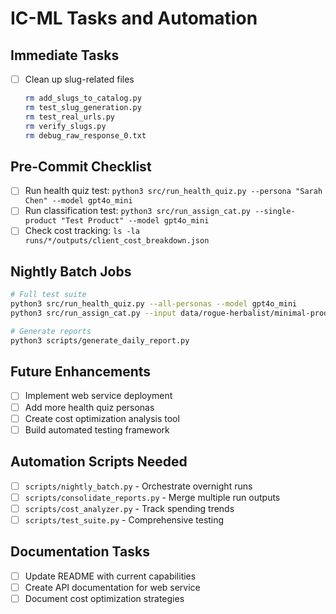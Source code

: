 # IC-ML Tasks and Automation

## Immediate Tasks
- [ ] Clean up slug-related files
  ```bash
  rm add_slugs_to_catalog.py
  rm test_slug_generation.py
  rm test_real_urls.py
  rm verify_slugs.py
  rm debug_raw_response_0.txt
  ```

## Pre-Commit Checklist
- [ ] Run health quiz test: `python3 src/run_health_quiz.py --persona "Sarah Chen" --model gpt4o_mini`
- [ ] Run classification test: `python3 src/run_assign_cat.py --single-product "Test Product" --model gpt4o_mini`
- [ ] Check cost tracking: `ls -la runs/*/outputs/client_cost_breakdown.json`

## Nightly Batch Jobs
```bash
# Full test suite
python3 src/run_health_quiz.py --all-personas --model gpt4o_mini
python3 src/run_assign_cat.py --input data/rogue-herbalist/minimal-product-catalog.csv --sample 50

# Generate reports
python3 scripts/generate_daily_report.py
```

## Future Enhancements
- [ ] Implement web service deployment
- [ ] Add more health quiz personas
- [ ] Create cost optimization analysis tool
- [ ] Build automated testing framework

## Automation Scripts Needed
- [ ] `scripts/nightly_batch.py` - Orchestrate overnight runs
- [ ] `scripts/consolidate_reports.py` - Merge multiple run outputs
- [ ] `scripts/cost_analyzer.py` - Track spending trends
- [ ] `scripts/test_suite.py` - Comprehensive testing

## Documentation Tasks
- [ ] Update README with current capabilities
- [ ] Create API documentation for web service
- [ ] Document cost optimization strategies
